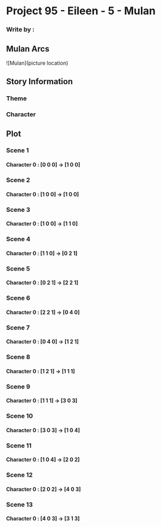 # Project 95 - Eileen - 5 - Mulan
### Write by : 
## Mulan Arcs
![Mulan](picture location)
## Story Information
### Theme


### Character


## Plot

### Scene 1
#### Character 0 : [0 0 0] -> [1 0 0]

### Scene 2
#### Character 0 : [1 0 0] -> [1 0 0]

### Scene 3
#### Character 0 : [1 0 0] -> [1 1 0]

### Scene 4
#### Character 0 : [1 1 0] -> [0 2 1]

### Scene 5
#### Character 0 : [0 2 1] -> [2 2 1]

### Scene 6
#### Character 0 : [2 2 1] -> [0 4 0]

### Scene 7
#### Character 0 : [0 4 0] -> [1 2 1]

### Scene 8
#### Character 0 : [1 2 1] -> [1 1 1]

### Scene 9
#### Character 0 : [1 1 1] -> [3 0 3]

### Scene 10
#### Character 0 : [3 0 3] -> [1 0 4]

### Scene 11
#### Character 0 : [1 0 4] -> [2 0 2]

### Scene 12
#### Character 0 : [2 0 2] -> [4 0 3]

### Scene 13
#### Character 0 : [4 0 3] -> [3 1 3]
